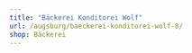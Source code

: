 ```yaml
---
title: "Bäckerei Konditorei Wolf"
url: /augsburg/baeckerei-konditorei-wolf-8/
shop: Bäckerei
---
```

